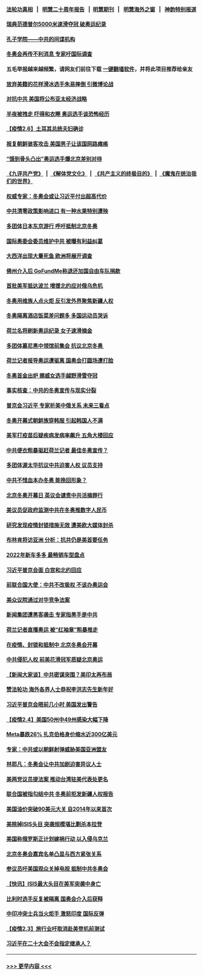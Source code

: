 #### [法轮功真相](https://github.com/gfw-breaker/truth/blob/master/README.md?t=0) &nbsp;&nbsp;|&nbsp;&nbsp; [明慧二十周年报告](https://github.com/gfw-breaker/mh-reports/blob/master/README.md?t=0) &nbsp;&nbsp;|&nbsp;&nbsp;[明慧期刊](https://github.com/gfw-breaker/mh-qikan) &nbsp;&nbsp;|&nbsp;&nbsp; [明慧海外之窗](https://github.com/gfw-breaker/mh-news/blob/master/README.md?t=0) &nbsp;&nbsp;|&nbsp;&nbsp; [神韵特别报道](https://github.com/gfw-breaker/mh-news/blob/master/shenyun.md?t=0)
#### [瑞典范德普尔5000米速滑夺冠 破奥运纪录](../pages/nsc418/n13558880.md?t=02070650) 
#### [孔子学院——中共的间谍机构](../pages/nsc418/n12566378.md?t=02070650) 
#### [冬奥会再传不利消息 专家吁国际调查](../pages/nsc418/n13558591.md?t=02070650) 
#### 五毛举报越来越频繁，请网友们前往下载 [一键翻墙软件](https://github.com/gfw-breaker/ssr-accounts)，并将此项目推荐给亲友
#### [放弃美籍的花样滑冰选手朱易摔倒 引微博论战](../pages/nsc418/n13558894.md?t=02070650) 
#### [对抗中共 美国将公布亚太经济战略](../pages/nsc418/n13558807.md?t=02070650) 
#### [半夜被拽走 吓得和衣睡 奥运选手谈恐怖经历](../pages/nsc418/n13558760.md?t=02070650) 
#### [【疫情2.6】土耳其总统夫妇确诊](../pages/nsc418/n13558296.md?t=02070650) 
#### [报复朝鲜骇客攻击 美国男子让该国网路瘫痪](../pages/nsc418/n13558049.md?t=02070650) 
#### [“饿到骨头凸出”奥运选手爆北京差别对待](../pages/nsc418/n13558409.md?t=02070650) 
#### [《九评共产党》](https://github.com/begood0513/9ping.md/blob/master/README.md) &nbsp;|&nbsp; [《解体党文化》](../../../../jtdwh.md/blob/master/README.md)  &nbsp;|&nbsp; [《共产主义的终极目的》](../../../../gczydzjmd.md/blob/master/README.md) &nbsp;|&nbsp; [《魔鬼在统治我们的世界》](../../../../mgztzwmdsj.md/blob/master/README.md) 
#### [权威专家：冬奥会或让习近平付出超高代价](../pages/nsc418/n13556047.md?t=02070650) 
#### [中共清零政策影响进口 有一种水果特别遭殃](../pages/nsc418/n13557553.md?t=02070650) 
#### [多团体日本东京游行 呼吁抵制北京冬奥](../pages/nsc418/n13557992.md?t=02070650) 
#### [国际奥委会委员维护中共 被曝有利益纠葛](../pages/nsc418/n13557473.md?t=02070650) 
#### [大西洋出现大量死鱼 欧洲将展开调查](../pages/nsc418/n13557440.md?t=02070650) 
#### [佛州介入后 GoFundMe称退还加国自由车队捐款](../pages/nsc418/n13557400.md?t=02070650) 
#### [首批美军抵达波兰 增援北约应对俄乌危机](../pages/nsc418/n13557381.md?t=02070650) 
#### [冬奥用维族人点火炬 反引发外界聚焦新疆人权](../pages/nsc418/n13556945.md?t=02070650) 
#### [冬奥隔离酒店饭菜差问题多 多国运动员哭诉](../pages/nsc418/n13557217.md?t=02070650) 
#### [荷兰名将刷新奥运纪录 女子速滑摘金](../pages/nsc418/n13557069.md?t=02070650) 
#### [多团体慕尼黑中领馆前集会 抗议北京冬奥 ](../pages/nsc418/n13556792.md?t=02070650) 
#### [荷兰记者报导奥运遭驱离 国奥会打圆场遭打脸](../pages/nsc418/n13557122.md?t=02070650) 
#### [冬奥首金出炉 挪威女选手越野滑雪夺冠](../pages/nsc418/n13556965.md?t=02070650) 
#### [事实核查：中共的冬奥宣传与现实分裂](../pages/nsc418/n13556608.md?t=02070650) 
#### [普京会习近平 专家析美中俄关系 未来三看点](../pages/nsc418/n13556842.md?t=02070650) 
#### [冬奥开幕式朝鲜族穿韩服 引起韩国人不满](../pages/nsc418/n13556701.md?t=02070650) 
#### [美军打疫苗后疑疾病发病率飙升 五角大楼回应](../pages/nsc418/n13556562.md?t=02070650) 
#### [中共便衣粗暴驱赶荷兰记者 最佳冬奥宣传？](../pages/nsc418/n13556595.md?t=02070650) 
#### [多团体渥太华抗议中共迫害人权 议员支持](../pages/nsc418/n13556028.md?t=02070650) 
#### [中共不惜血本办冬奥 能挽回形象？](../pages/nsc418/n13555905.md?t=02070650) 
#### [北京冬奥开幕日 英议会谴责中共活摘罪行](../pages/nsc418/n13556129.md?t=02070650) 
#### [美议员促政府监测中共在冬奥推数字人民币](../pages/nsc418/n13555999.md?t=02070650) 
#### [研究发现疫情封锁措施无效 遭美欧大媒体封杀](../pages/nsc418/n13555939.md?t=02070650) 
#### [布林肯将访亚洲 分析：抗共仍是美首要任务](../pages/nsc418/n13555934.md?t=02070650) 
#### [2022年新车多多 最畅销车型盘点](../pages/nsc418/n13555789.md?t=02070650) 
#### [习近平普京会面 白宫和北约回应](../pages/nsc418/n13555352.md?t=02070650) 
#### [前联合国大使：中共不改极权 不该办奥运会](../pages/nsc418/n13555852.md?t=02070650) 
#### [美众议院通过对华竞争法案](../pages/nsc418/n13555791.md?t=02070650) 
#### [新闻集团遭黑客袭击 专家指黑手是中共](../pages/nsc418/n13555468.md?t=02070650) 
#### [荷兰记者直播奥运 被“红袖章”粗暴推走](../pages/nsc418/n13555764.md?t=02070650) 
#### [在疫情、封锁和抵制中 北京冬奥会开幕](../pages/nsc418/n13555639.md?t=02070650) 
#### [中共侵犯人权 前美花滑冠军质疑北京奥运](../pages/nsc418/n13555294.md?t=02070650) 
#### [【新闻大家谈】中共密谋突围？美印太再布局](../pages/nsc418/n13555420.md?t=02070650) 
#### [赞法轮功 海外各界人士恭祝李洪志先生新年好](../pages/nsc418/n13552092.md?t=02070650) 
#### [习近平普京会晤前几小时 美国发出警告](../pages/nsc418/n13555232.md?t=02070650) 
#### [【疫情2.4】美国50州中49州感染大幅下降](../pages/nsc418/n13555055.md?t=02070650) 
#### [Meta暴跌26% 扎克伯格身价缩水近300亿美元](../pages/nsc418/n13554945.md?t=02070650) 
#### [专家：中共或以朝鲜射弹威胁美国亚洲盟友](../pages/nsc418/n13554875.md?t=02070650) 
#### [林耶凡：冬奥会让中共加剧迫害异议人士](../pages/nsc418/n13554130.md?t=02070650) 
#### [美两党议员提法案 推动台湾驻美代表处更名](../pages/nsc418/n13554417.md?t=02070650) 
#### [联合国被指勾结中共 冬奥前拒发新疆人权报告](../pages/nsc418/n13554192.md?t=02070650) 
#### [美国油价突破90美元大关 自2014年以来首次](../pages/nsc418/n13553901.md?t=02070650) 
#### [美除掉ISIS头目 突袭规模堪比剿杀本拉登](../pages/nsc418/n13553674.md?t=02070650) 
#### [美国称俄罗斯正计划嫁祸行动 以入侵乌克兰](../pages/nsc418/n13553693.md?t=02070650) 
#### [北京冬奥会嘉宾名单凸显与西方紧张关系](../pages/nsc418/n13553626.md?t=02070650) 
#### [参议员吁美国观众关掉电视 抵制中共冬奥会](../pages/nsc418/n13553540.md?t=02070650) 
#### [【快讯】ISIS最大头目在美军突袭中身亡](../pages/nsc418/n13553216.md?t=02070650) 
#### [比利时选手反复被隔离 国奥会介入后获释](../pages/nsc418/n13553358.md?t=02070650) 
#### [中印冲突士兵当火炬手 激怒印度 国际反弹](../pages/nsc418/n13553060.md?t=02070650) 
#### [【疫情2.3】旅行业吁取消赴美登机前测试](../pages/nsc418/n13552817.md?t=02070650) 
#### [习近平在二十大会不会指定继承人？](../pages/nsc418/n13551231.md?t=02070650) 

----
#### [ >>> 更早内容 <<< ](../indexes/nsc418-earlier.md)
